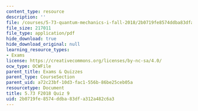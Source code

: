 ```yaml
---
content_type: resource
description: ''
file: /courses/5-73-quantum-mechanics-i-fall-2018/2b0719fe8574ddba83dfa312a482c6a3_MIT5_73F18_quiz9.pdf
file_size: 217011
file_type: application/pdf
hide_download: true
hide_download_original: null
learning_resource_types:
- Exams
license: https://creativecommons.org/licenses/by-nc-sa/4.0/
ocw_type: OCWFile
parent_title: Exams & Quizzes
parent_type: CourseSection
parent_uid: a72c23bf-10d3-fac1-556b-86be25ceb05a
resourcetype: Document
title: 5.73 F2018 Quiz 9
uid: 2b0719fe-8574-ddba-83df-a312a482c6a3
---
```

